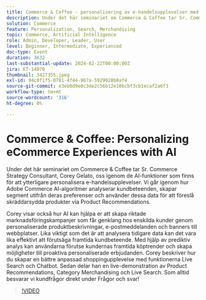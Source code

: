 ```yaml
---
title: Commerce & Coffee - personalisering av e-handelsupplevelser med AI
description: Under det här seminariet om Commerce & Coffee tar Sr. Commerce Strategy Consultant, Corey Gelato, oss igenom de AI-funktioner som finns för att ytterligare personalisera e-handelsupplevelser. Vi går igenom hur Adobe Commerce AI-algoritmer analyserar kundbeteenden, skapar segment utifrån deras preferenser och använder dessa data för att föreslå skräddarsydda produkter via Product Recommendations. Corey visar också hur AI kan hjälpa er att skapa riktade marknadsföringskampanjer som får genklang hos enskilda kunder genom personaliserade produktbeskrivningar, e-postmeddelanden och banners till webbplatser. Lika viktigt som det är att analysera tidigare data kan det vara lika effektivt att förutsäga framtida kundbeteende. Med hjälp av prediktiv analys kan användarna förutse kundernas framtida köptrender och skapa möjligheter till proaktiva personaliserade erbjudanden. Corey beskriver hur du skapar en bättre anpassad shoppingupplevelse med funktionerna Live Search och Chatbot. Sedan delar han en live-demonstration av Product Recommendations, Category Merchandising och Live Search. Som alltid besvarar vi kundfrågor direkt under Frågor och svar!
solution: Commerce
feature: Personalization, Search, Merchandising
topic: Commerce, Artificial Intelligence
role: Admin, Developer, Leader, User
level: Beginner, Intermediate, Experienced
doc-type: Event
duration: 3632
last-substantial-update: 2024-02-22T00:00:00Z
jira: KT-14970
thumbnail: 3427355.jpeg
exl-id: 94c0f1f5-0781-4f44-967a-5929028b8af4
source-git-commit: e3eb0d9e8c3de2c56b12e10bcbf3cb1ecaf2a6f3
workflow-type: tm+mt
source-wordcount: '316'
ht-degree: 0%

---
```


# Commerce &amp; Coffee: Personalizing eCommerce Experiences with AI

Under det här seminariet om Commerce &amp; Coffee tar Sr. Commerce Strategy Consultant, Corey Gelato, oss igenom de AI-funktioner som finns för att ytterligare personalisera e-handelsupplevelser. Vi går igenom hur Adobe Commerce AI-algoritmer analyserar kundbeteenden, skapar segment utifrån deras preferenser och använder dessa data för att föreslå skräddarsydda produkter via Product Recommendations.

Corey visar också hur AI kan hjälpa er att skapa riktade marknadsföringskampanjer som får genklang hos enskilda kunder genom personaliserade produktbeskrivningar, e-postmeddelanden och banners till webbplatser. Lika viktigt som det är att analysera tidigare data kan det vara lika effektivt att förutsäga framtida kundbeteende. Med hjälp av prediktiv analys kan användarna förutse kundernas framtida köptrender och skapa möjligheter till proaktiva personaliserade erbjudanden. Corey beskriver hur du skapar en bättre anpassad shoppingupplevelse med funktionerna Live Search och Chatbot. Sedan delar han en live-demonstration av Product Recommendations, Category Merchandising och Live Search. Som alltid besvarar vi kundfrågor direkt under Frågor och svar!

>[!VIDEO](https://video.tv.adobe.com/v/3427493/?learn=on)
